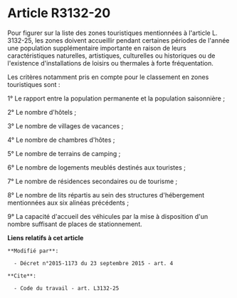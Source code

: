 # Article R3132-20

Pour figurer sur la liste des zones touristiques mentionnées à l'article L. 3132-25, les zones doivent accueillir pendant
certaines périodes de l'année une population supplémentaire importante en raison de leurs caractéristiques naturelles,
artistiques, culturelles ou historiques ou de l'existence d'installations de loisirs ou thermales à forte fréquentation. 

Les critères notamment pris en compte pour le classement en zones touristiques sont : 

1° Le rapport entre la population permanente et la population saisonnière ; 

2° Le nombre d'hôtels ; 

3° Le nombre de villages de vacances ; 

4° Le nombre de chambres d'hôtes ; 

5° Le nombre de terrains de camping ; 

6° Le nombre de logements meublés destinés aux touristes ; 

7° Le nombre de résidences secondaires ou de tourisme ; 

8° Le nombre de lits répartis au sein des structures d'hébergement mentionnées aux six alinéas précédents ; 

9° La capacité d'accueil des véhicules par la mise à disposition d'un nombre suffisant de places de stationnement.

**Liens relatifs à cet article**

	**Modifié par**:

	  - Décret n°2015-1173 du 23 septembre 2015 - art. 4

	**Cite**:

	  - Code du travail - art. L3132-25
